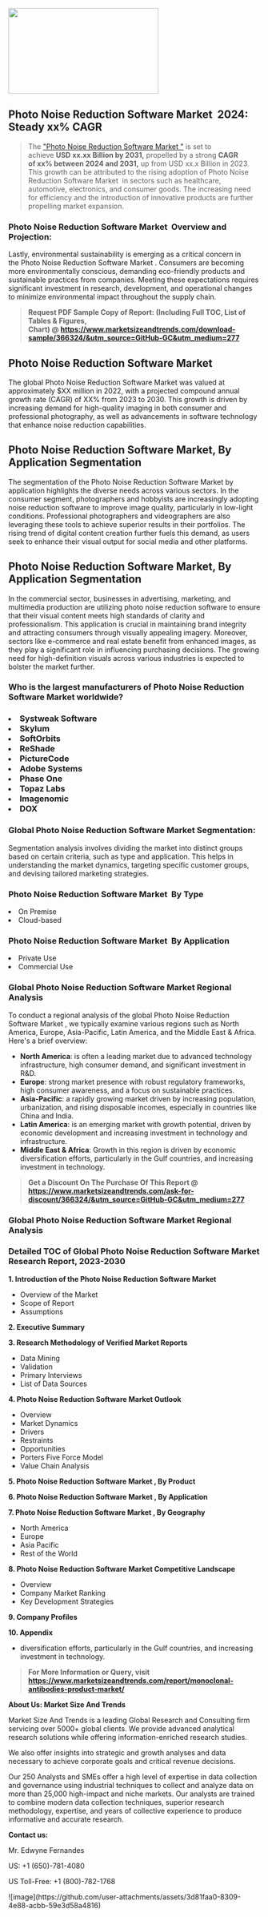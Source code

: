 <p><img class="alignnone size-medium wp-image-20088" src="https://ffe5etoiles.com/wp-content/uploads/2024/12/MST1-300x171.png" alt="" width="300" height="171" /></p><h2 id="ember46" class="ember-view reader-text-block__heading-2">Photo Noise Reduction Software Market &nbsp;2024: Steady&nbsp;xx% CAGR</h2><blockquote id="ember47" class="ember-view reader-text-block__blockquote">The&nbsp;<a class="app-aware-link " href="https://www.marketsizeandtrends.com/download-sample/366324/&utm_source=GitHub-GC&utm_medium=277" target="_blank" data-test-app-aware-link="">"Photo Noise Reduction Software Market "</a>&nbsp;is set to achieve&nbsp;<strong>USD&nbsp;xx.xx&nbsp;Billion by 2031,</strong>&nbsp;propelled by a strong&nbsp;<strong>CAGR of&nbsp;xx% between 2024 and 2031,</strong>&nbsp;up from USD xx.x Billion in 2023. This growth can be attributed to the rising adoption of&nbsp;Photo Noise Reduction Software Market &nbsp;in sectors such as healthcare, automotive, electronics, and consumer goods. The increasing need for efficiency and the introduction of innovative products are further propelling market expansion.</blockquote><h3 id="ember48" class="ember-view reader-text-block__heading-3">Photo Noise Reduction Software Market &nbsp;Overview and Projection:</h3><p id="ember49" class="ember-view reader-text-block__paragraph">Lastly, environmental sustainability is emerging as a critical concern in the&nbsp;Photo Noise Reduction Software Market . Consumers are becoming more environmentally conscious, demanding eco-friendly products and sustainable practices from companies. Meeting these expectations requires significant investment in research, development, and operational changes to minimize environmental impact throughout the supply chain.</p><blockquote id="ember50" class="ember-view reader-text-block__blockquote"><strong>Request PDF Sample Copy of Report: (Including Full TOC, List of Tables &amp; Figures, Chart)&nbsp;@&nbsp;<strong><a href="https://www.marketsizeandtrends.com/download-sample/366324/&utm_source=GitHub-GC&utm_medium=277" target="_blank">https://www.marketsizeandtrends.com/download-sample/366324/&utm_source=GitHub-GC&utm_medium=277</a></strong></strong></blockquote><h3 class=""> <h2>Photo Noise Reduction Software Market</h2><p>The global Photo Noise Reduction Software Market was valued at approximately $XX million in 2022, with a projected compound annual growth rate (CAGR) of XX% from 2023 to 2030. This growth is driven by increasing demand for high-quality imaging in both consumer and professional photography, as well as advancements in software technology that enhance noise reduction capabilities.</p><h2>Photo Noise Reduction Software Market, By Application Segmentation</h2><p>The segmentation of the Photo Noise Reduction Software Market by application highlights the diverse needs across various sectors. In the consumer segment, photographers and hobbyists are increasingly adopting noise reduction software to improve image quality, particularly in low-light conditions. Professional photographers and videographers are also leveraging these tools to achieve superior results in their portfolios. The rising trend of digital content creation further fuels this demand, as users seek to enhance their visual output for social media and other platforms.</p><h2>Photo Noise Reduction Software Market, By Application Segmentation</h2><p>In the commercial sector, businesses in advertising, marketing, and multimedia production are utilizing photo noise reduction software to ensure that their visual content meets high standards of clarity and professionalism. This application is crucial in maintaining brand integrity and attracting consumers through visually appealing imagery. Moreover, sectors like e-commerce and real estate benefit from enhanced images, as they play a significant role in influencing purchasing decisions. The growing need for high-definition visuals across various industries is expected to bolster the market further.</p></h3><h3 id="" class="">Who is the largest manufacturers of&nbsp;Photo Noise Reduction Software Market  worldwide?</h3><h3 class=""></Li><Li>Systweak Software</Li><Li> Skylum</Li><Li> SoftOrbits</Li><Li> ReShade</Li><Li> PictureCode</Li><Li> Adobe Systems</Li><Li> Phase One</Li><Li> Topaz Labs</Li><Li> Imagenomic</Li><Li> DOX</h3><h3 id="ember53" class="ember-view reader-text-block__heading-3">Global&nbsp;Photo Noise Reduction Software Market  Segmentation:</h3><p id="ember54" class="ember-view reader-text-block__paragraph">Segmentation analysis involves dividing the market into distinct groups based on certain criteria, such as type and application. This helps in understanding the market dynamics, targeting specific customer groups, and devising tailored marketing strategies.</p><h3 id="" class="">Photo Noise Reduction Software Market &nbsp;By Type</h3><p></Li><Li>On Premise</Li><Li> Cloud-based</p><h3 id="" class="">Photo Noise Reduction Software Market &nbsp;By Application</h3><p class=""></Li><Li>Private Use</Li><Li> Commercial Use</p><h3 id="ember62" class="ember-view reader-text-block__heading-3">Global Photo Noise Reduction Software Market  Regional Analysis</h3><p id="ember63" class="ember-view reader-text-block__paragraph">To conduct a regional analysis of the global Photo Noise Reduction Software Market , we typically examine various regions such as North America, Europe, Asia-Pacific, Latin America, and the Middle East &amp; Africa. Here's a brief overview:</p><ul><li><strong>North America</strong>: is often a leading market due to advanced technology infrastructure, high consumer demand, and significant investment in R&amp;D.</li><li><strong>Europe</strong>: strong market presence with robust regulatory frameworks, high consumer awareness, and a focus on sustainable practices.</li><li><strong>Asia-Pacific</strong>: a rapidly growing market driven by increasing population, urbanization, and rising disposable incomes, especially in countries like China and India.</li><li><strong>Latin America</strong>: is an emerging market with growth potential, driven by economic development and increasing investment in technology and infrastructure.</li><li><strong>Middle East &amp; Africa</strong>: Growth in this region is driven by economic diversification efforts, particularly in the Gulf countries, and increasing investment in technology.</li></ul><blockquote id="ember61" class="ember-view reader-text-block__blockquote"><strong>Get a Discount On The Purchase Of This Report @ <strong><a href="https://html-cleaner.com/" target="">https://www.marketsizeandtrends.com/ask-for-discount/366324/&utm_source=GitHub-GC&utm_medium=277</a></strong></strong></blockquote><h3 id="ember62" class="ember-view reader-text-block__heading-3">Global Photo Noise Reduction Software Market  Regional Analysis</h3><h3 id="" class="">Detailed TOC of Global Photo Noise Reduction Software Market  Research Report, 2023-2030</h3><p id="" class=""><strong>1. Introduction of the Photo Noise Reduction Software Market </strong></p><ul><li>Overview of the Market</li><li>Scope of Report</li><li>Assumptions</li></ul><p id="" class=""><strong>2. Executive Summary</strong></p><p id="" class=""><strong>3. Research Methodology of Verified Market Reports</strong></p><ul><li>Data Mining</li><li>Validation</li><li>Primary Interviews</li><li>List of Data Sources</li></ul><p id="" class=""><strong>4. Photo Noise Reduction Software Market  Outlook</strong></p><ul><li>Overview</li><li>Market Dynamics</li><li>Drivers</li><li>Restraints</li><li>Opportunities</li><li>Porters Five Force Model</li><li>Value Chain Analysis</li></ul><p id="" class=""><strong>5. Photo Noise Reduction Software Market , By Product</strong></p><p id="" class=""><strong>6. Photo Noise Reduction Software Market , By Application</strong></p><p id="" class=""><strong>7. Photo Noise Reduction Software Market , By Geography</strong></p><ul><li>North America</li><li>Europe</li><li>Asia Pacific</li><li>Rest of the World</li></ul><p id="" class=""><strong>8. Photo Noise Reduction Software Market  Competitive Landscape</strong></p><ul><li>Overview</li><li>Company Market Ranking</li><li>Key Development Strategies</li></ul><p id="" class=""><strong>9. Company Profiles</strong></p><p id="" class=""><strong>10. Appendix</strong></p><ul><li>diversification efforts, particularly in the Gulf countries, and increasing investment in technology.</li></ul><blockquote id="ember65" class="ember-view reader-text-block__blockquote"><strong>For More Information or Query, visit <strong><strong><a href="https://html-cleaner.com/" target="">https://www.marketsizeandtrends.com/report/monoclonal-antibodies-product-market/</a></strong></strong></strong></blockquote><p id="" class=""><strong>About Us: Market Size And Trends</strong></p><p id="" class="">Market Size And Trends is a leading Global Research and Consulting firm servicing over 5000+ global clients. We provide advanced analytical research solutions while offering information-enriched research studies.</p><p id="" class="">We also offer insights into strategic and growth analyses and data necessary to achieve corporate goals and critical revenue decisions.</p><p id="" class="">Our 250 Analysts and SMEs offer a high level of expertise in data collection and governance using industrial techniques to collect and analyze data on more than 25,000 high-impact and niche markets. Our analysts are trained to combine modern data collection techniques, superior research methodology, expertise, and years of collective experience to produce informative and accurate research.</p><p id="" class=""><strong>Contact us:</strong></p><p id="" class="">Mr. Edwyne Fernandes</p><p id="" class="">US: +1 (650)-781-4080</p><p id="" class="">US Toll-Free: +1 (800)-782-1768</p>
![image](https://github.com/user-attachments/assets/3d81faa0-8309-4e88-acbb-59e3d58a4816)
